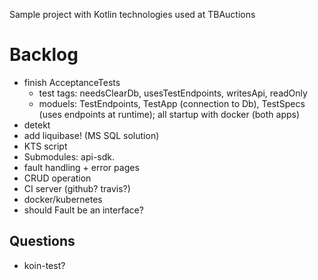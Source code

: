 Sample project with Kotlin technologies used at TBAuctions

# Backlog

* finish AcceptanceTests
  * test tags: needsClearDb, usesTestEndpoints, writesApi, readOnly
  * moduels: TestEndpoints, TestApp (connection to Db), TestSpecs (uses endpoints at runtime); all startup with docker (both apps)
* detekt
* add liquibase! (MS SQL solution)
* KTS script
* Submodules: api-sdk.
* fault handling + error pages
* CRUD operation
* CI server (github? travis?)
* docker/kubernetes
* should Fault be an interface?

## Questions

* koin-test?
